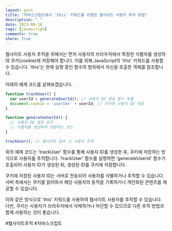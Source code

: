 ```yaml
---
layout: post
title: "자바스크립트에서 'this' 키워드를 이용한 웹사이트 사용자 추적 방법"
description: " "
date: 2023-09-18
tags: [javascript]
comments: true
share: true
---
```


웹사이트 사용자 추적을 위해서는 먼저 사용자의 브라우저에서 특정한 식별자를 생성하여 쿠키(cookie)에 저장해야 합니다. 이를 위해 JavaScript의 'this' 키워드를 사용할 수 있습니다. 'this'는 현재 실행 중인 함수의 범위에서 자신을 호출한 객체를 참조합니다.

아래의 예제 코드를 살펴보겠습니다.

```javascript
function trackUser() {
  var userId = generateUserId(); // 사용자 ID 생성 함수 호출
  document.cookie = 'userId=' + userId; // 쿠키에 사용자 ID 저장
}

function generateUserId() {
  // 사용자 ID 생성 로직
  // 식별자를 생성하여 반환하는 코드
}

trackUser(); // 웹사이트 접속 시 사용자 추적
```

위의 예제 코드는 'trackUser' 함수를 통해 사용자 ID를 생성한 후, 쿠키에 저장하는 방식으로 사용자를 추적합니다. 'trackUser' 함수를 실행하면 'generateUserId' 함수가 호출되어 사용자 ID가 생성된 뒤, 생성된 ID를 쿠키에 저장합니다.

쿠키에 저장된 사용자 ID는 서버로 전송되어 사용자를 식별하거나 추적할 수 있습니다. 서버 측에서는 쿠키를 읽어와서 해당 사용자의 동작을 기록하거나 개인화된 콘텐츠를 제공할 수 있습니다.

이와 같은 방식으로 'this' 키워드를 사용하여 웹사이트 사용자를 추적할 수 있습니다. 다만, 쿠키는 사용자가 브라우저에서 삭제하거나 차단할 수 있으므로 다른 추적 방법과 함께 사용하는 것이 좋습니다.

#웹사이트추적 #자바스크립트
